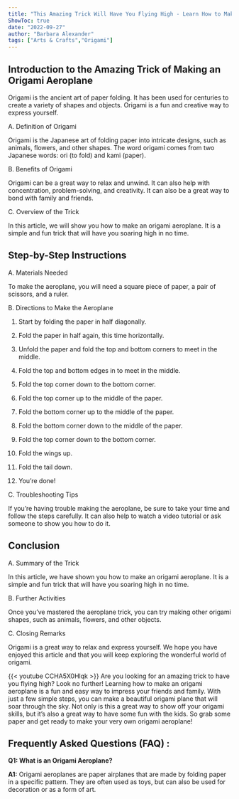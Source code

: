 ```yaml
---
title: "This Amazing Trick Will Have You Flying High - Learn How to Make an Origami Aeroplane!"
ShowToc: true 
date: "2022-09-27"
author: "Barbara Alexander" 
tags: ["Arts & Crafts","Origami"]
---
```

## Introduction to the Amazing Trick of Making an Origami Aeroplane

Origami is the ancient art of paper folding. It has been used for centuries to create a variety of shapes and objects. Origami is a fun and creative way to express yourself.

A. Definition of Origami

Origami is the Japanese art of folding paper into intricate designs, such as animals, flowers, and other shapes. The word origami comes from two Japanese words: ori (to fold) and kami (paper).

B. Benefits of Origami

Origami can be a great way to relax and unwind. It can also help with concentration, problem-solving, and creativity. It can also be a great way to bond with family and friends.

C. Overview of the Trick

In this article, we will show you how to make an origami aeroplane. It is a simple and fun trick that will have you soaring high in no time.

## Step-by-Step Instructions

A. Materials Needed

To make the aeroplane, you will need a square piece of paper, a pair of scissors, and a ruler.

B. Directions to Make the Aeroplane

1. Start by folding the paper in half diagonally.

2. Fold the paper in half again, this time horizontally.

3. Unfold the paper and fold the top and bottom corners to meet in the middle.

4. Fold the top and bottom edges in to meet in the middle.

5. Fold the top corner down to the bottom corner.

6. Fold the top corner up to the middle of the paper.

7. Fold the bottom corner up to the middle of the paper.

8. Fold the bottom corner down to the middle of the paper.

9. Fold the top corner down to the bottom corner.

10. Fold the wings up.

11. Fold the tail down.

12. You’re done!

C. Troubleshooting Tips

If you’re having trouble making the aeroplane, be sure to take your time and follow the steps carefully. It can also help to watch a video tutorial or ask someone to show you how to do it.

## Conclusion

A. Summary of the Trick

In this article, we have shown you how to make an origami aeroplane. It is a simple and fun trick that will have you soaring high in no time.

B. Further Activities

Once you’ve mastered the aeroplane trick, you can try making other origami shapes, such as animals, flowers, and other objects.

C. Closing Remarks

Origami is a great way to relax and express yourself. We hope you have enjoyed this article and that you will keep exploring the wonderful world of origami.

{{< youtube CCHA5X0Hlqk >}} 
Are you looking for an amazing trick to have you flying high? Look no further! Learning how to make an origami aeroplane is a fun and easy way to impress your friends and family. With just a few simple steps, you can make a beautiful origami plane that will soar through the sky. Not only is this a great way to show off your origami skills, but it’s also a great way to have some fun with the kids. So grab some paper and get ready to make your very own origami aeroplane!

## Frequently Asked Questions (FAQ) :
**Q1: What is an Origami Aeroplane?**

**A1:** Origami aeroplanes are paper airplanes that are made by folding paper in a specific pattern. They are often used as toys, but can also be used for decoration or as a form of art.





